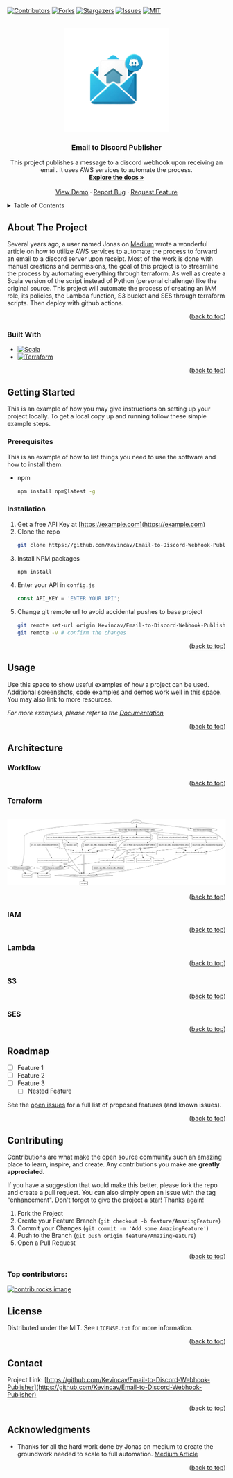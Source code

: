 <!-- Improved compatibility of back to top link: See: https://github.com/othneildrew/Best-README-Template/pull/73 -->
<a id="readme-top"></a>
<!--
*** Thanks for checking out the Best-README-Template. If you have a suggestion
*** that would make this better, please fork the repo and create a pull request
*** or simply open an issue with the tag "enhancement".
*** Don't forget to give the project a star!
*** Thanks again! Now go create something AMAZING! :D
-->



<!-- PROJECT SHIELDS -->
<!--
*** I'm using markdown "reference style" links for readability.
*** Reference links are enclosed in brackets [ ] instead of parentheses ( ).
*** See the bottom of this document for the declaration of the reference variables
*** for contributors-url, forks-url, etc. This is an optional, concise syntax you may use.
*** https://www.markdownguide.org/basic-syntax/#reference-style-links
-->
[![Contributors][contributors-shield]][contributors-url]
[![Forks][forks-shield]][forks-url]
[![Stargazers][stars-shield]][stars-url]
[![Issues][issues-shield]][issues-url]
[![MIT][license-shield]][license-url]



<!-- PROJECT LOGO -->
<br />
<div align="center">
  <a href="https://github.com/Kevincav/Email-to-Discord-Webhook-Publisher">
    <img src="images/logo.png" alt="Logo" width="240" height="240">
  </a>

<h3 align="center">Email to Discord Publisher</h3>

  <p align="center">
    This project publishes a message to a discord webhook upon receiving an email. It uses AWS services to automate the process.
    <br />
    <a href="https://github.com/Kevincav/Email-to-Discord-Webhook-Publisher"><strong>Explore the docs »</strong></a>
    <br />
    <br />
    <a href="https://github.com/Kevincav/Email-to-Discord-Webhook-Publisher">View Demo</a>
    ·
    <a href="https://github.com/Kevincav/Email-to-Discord-Webhook-Publisher/issues/new?labels=bug&template=bug-report---.md">Report Bug</a>
    ·
    <a href="https://github.com/Kevincav/Email-to-Discord-Webhook-Publisher/issues/new?labels=enhancement&template=feature-request---.md">Request Feature</a>
  </p>
</div>



<!-- TABLE OF CONTENTS -->
<details>
  <summary>Table of Contents</summary>
  <ol>
    <li>
      <a href="#about-the-project">About The Project</a>
      <ul>
        <li><a href="#built-with">Built With</a></li>
      </ul>
    </li>
    <li>
      <a href="#getting-started">Getting Started</a>
      <ul>
        <li><a href="#prerequisites">Prerequisites</a></li>
        <li><a href="#installation">Installation</a></li>
      </ul>
    </li>
    <li><a href="#usage">Usage</a></li>
    <li><a href="#architecture">Architecture</a></li>
    <ul>
        <li><a href="#workflow">Workflow</a></li>
        <li><a href="#terraform">Terraform</a></li>
        <li><a href="#iam">IAM</a></li>
        <li><a href="#lambda">Lambda</a></li>
        <li><a href="#s3">S3</a></li>
        <li><a href="#ses">SES</a></li>
    </ul>
    <li><a href="#roadmap">Roadmap</a></li>
    <li><a href="#contributing">Contributing</a></li>
    <li><a href="#license">License</a></li>
    <li><a href="#contact">Contact</a></li>
    <li><a href="#acknowledgments">Acknowledgments</a></li>
  </ol>
</details>



<!-- ABOUT THE PROJECT -->
## About The Project

Several years ago, a user named Jonas on [Medium](https://medium.com/@_jonas/email-to-discord-webhook-with-amazon-ses-and-aws-lambda-38154e2c1e49)
wrote a wonderful article on how to utilize AWS services to automate the process to forward an email to a discord server upon receipt.
Most of the work is done with manual creations and permissions, the goal of this project is to streamline the process by automating
everything through terraform. As well as create a Scala version of the script instead of Python (personal challenge) like the original source.
This project will automate the process of creating an IAM role, its policies, the Lambda function, S3 bucket and SES through terraform scripts. Then deploy
with github actions.

<p align="right">(<a href="#readme-top">back to top</a>)</p>



### Built With

* [![Scala][Scala.js]][Scala-url]
* [![Terraform][Terraform.js]][Terraform-url]

<p align="right">(<a href="#readme-top">back to top</a>)</p>



<!-- GETTING STARTED -->
## Getting Started

This is an example of how you may give instructions on setting up your project locally.
To get a local copy up and running follow these simple example steps.

### Prerequisites

This is an example of how to list things you need to use the software and how to install them.
* npm
  ```sh
  npm install npm@latest -g
  ```

### Installation

1. Get a free API Key at [https://example.com](https://example.com)
2. Clone the repo
   ```sh
   git clone https://github.com/Kevincav/Email-to-Discord-Webhook-Publisher.git
   ```
3. Install NPM packages
   ```sh
   npm install
   ```
4. Enter your API in `config.js`
   ```js
   const API_KEY = 'ENTER YOUR API';
   ```
5. Change git remote url to avoid accidental pushes to base project
   ```sh
   git remote set-url origin Kevincav/Email-to-Discord-Webhook-Publisher
   git remote -v # confirm the changes
   ```

<p align="right">(<a href="#readme-top">back to top</a>)</p>



<!-- USAGE EXAMPLES -->
## Usage

Use this space to show useful examples of how a project can be used. Additional screenshots, code examples and demos work well in this space. You may also link to more resources.

_For more examples, please refer to the [Documentation](https://example.com)_

<p align="right">(<a href="#readme-top">back to top</a>)</p>



<!-- ARCHITECTURE -->
## Architecture

### Workflow



<p align="right">(<a href="#readme-top">back to top</a>)</p>

### Terraform

<br />
<div align="center">
<img src="images/architecture.png" alt="Logo">
</div> 

<p align="right">(<a href="#readme-top">back to top</a>)</p>

### IAM



<p align="right">(<a href="#readme-top">back to top</a>)</p>

### Lambda



<p align="right">(<a href="#readme-top">back to top</a>)</p>

### S3



<p align="right">(<a href="#readme-top">back to top</a>)</p>

### SES



<p align="right">(<a href="#readme-top">back to top</a>)</p>


<!-- ROADMAP -->
## Roadmap

- [ ] Feature 1
- [ ] Feature 2
- [ ] Feature 3
    - [ ] Nested Feature

See the [open issues](https://github.com/Kevincav/Email-to-Discord-Webhook-Publisher/issues) for a full list of proposed features (and known issues).

<p align="right">(<a href="#readme-top">back to top</a>)</p>



<!-- CONTRIBUTING -->
## Contributing

Contributions are what make the open source community such an amazing place to learn, inspire, and create. Any contributions you make are **greatly appreciated**.

If you have a suggestion that would make this better, please fork the repo and create a pull request. You can also simply open an issue with the tag "enhancement".
Don't forget to give the project a star! Thanks again!

1. Fork the Project
2. Create your Feature Branch (`git checkout -b feature/AmazingFeature`)
3. Commit your Changes (`git commit -m 'Add some AmazingFeature'`)
4. Push to the Branch (`git push origin feature/AmazingFeature`)
5. Open a Pull Request

<p align="right">(<a href="#readme-top">back to top</a>)</p>

### Top contributors:

<a href="https://github.com/Kevincav/Email-to-Discord-Webhook-Publisher/graphs/contributors">
  <img src="https://contrib.rocks/image?repo=Kevincav/Email-to-Discord-Webhook-Publisher" alt="contrib.rocks image" />
</a>



<!-- LICENSE -->
## License

Distributed under the MIT. See `LICENSE.txt` for more information.

<p align="right">(<a href="#readme-top">back to top</a>)</p>



<!-- CONTACT -->
## Contact

Project Link: [https://github.com/Kevincav/Email-to-Discord-Webhook-Publisher](https://github.com/Kevincav/Email-to-Discord-Webhook-Publisher)

<p align="right">(<a href="#readme-top">back to top</a>)</p>



<!-- ACKNOWLEDGMENTS -->
## Acknowledgments

* Thanks for all the hard work done by Jonas on medium to create the groundwork needed to scale to full automation. [Medium Article](https://medium.com/@_jonas/email-to-discord-webhook-with-amazon-ses-and-aws-lambda-38154e2c1e49)

<p align="right">(<a href="#readme-top">back to top</a>)</p>



<!-- MARKDOWN LINKS & IMAGES -->
<!-- https://www.markdownguide.org/basic-syntax/#reference-style-links -->
[contributors-shield]: https://img.shields.io/github/contributors/Kevincav/Email-to-Discord-Webhook-Publisher.svg?style=for-the-badge
[contributors-url]: https://github.com/Kevincav/Email-to-Discord-Webhook-Publisher/graphs/contributors
[forks-shield]: https://img.shields.io/github/forks/Kevincav/Email-to-Discord-Webhook-Publisher.svg?style=for-the-badge
[forks-url]: https://github.com/Kevincav/Email-to-Discord-Webhook-Publisher/network/members
[stars-shield]: https://img.shields.io/github/stars/Kevincav/Email-to-Discord-Webhook-Publisher.svg?style=for-the-badge
[stars-url]: https://github.com/Kevincav/Email-to-Discord-Webhook-Publisher/stargazers
[issues-shield]: https://img.shields.io/github/issues/Kevincav/Email-to-Discord-Webhook-Publisher.svg?style=for-the-badge
[issues-url]: https://github.com/Kevincav/Email-to-Discord-Webhook-Publisher/issues
[license-shield]: https://img.shields.io/github/license/Kevincav/Email-to-Discord-Webhook-Publisher.svg?style=for-the-badge
[license-url]: https://github.com/Kevincav/Email-to-Discord-Webhook-Publisher/blob/master/LICENSE.txt
[linkedin-shield]: https://img.shields.io/badge/-LinkedIn-black.svg?style=for-the-badge&logo=linkedin&colorB=555
[linkedin-url]: https://linkedin.com/in/linkedin_username
[product-screenshot]: images/screenshot.png
[Next.js]: https://img.shields.io/badge/next.js-000000?style=for-the-badge&logo=nextdotjs&logoColor=white
[Next-url]: https://nextjs.org/
[React.js]: https://img.shields.io/badge/React-20232A?style=for-the-badge&logo=react&logoColor=61DAFB
[React-url]: https://reactjs.org/
[Vue.js]: https://img.shields.io/badge/Vue.js-35495E?style=for-the-badge&logo=vuedotjs&logoColor=4FC08D
[Vue-url]: https://vuejs.org/
[Angular.io]: https://img.shields.io/badge/Angular-DD0031?style=for-the-badge&logo=angular&logoColor=white
[Angular-url]: https://angular.io/
[Svelte.dev]: https://img.shields.io/badge/Svelte-4A4A55?style=for-the-badge&logo=svelte&logoColor=FF3E00
[Svelte-url]: https://svelte.dev/
[Laravel.com]: https://img.shields.io/badge/Laravel-FF2D20?style=for-the-badge&logo=laravel&logoColor=white
[Laravel-url]: https://laravel.com
[Bootstrap.com]: https://img.shields.io/badge/Bootstrap-563D7C?style=for-the-badge&logo=bootstrap&logoColor=white
[Bootstrap-url]: https://getbootstrap.com
[JQuery.com]: https://img.shields.io/badge/jQuery-0769AD?style=for-the-badge&logo=jquery&logoColor=white
[JQuery-url]: https://jquery.com
[Scala.js]: https://img.shields.io/badge/Scala-20232A?style=for-the-badge&logo=scala&logoColor=61DAFB
[Scala-url]: https://www.scala-lang.org/
[aoc-shield]: https://img.shields.io/badge/Advent%20Of%20Code-0769AD?style=for-the-badge&logo=adventofcode&logoColor=white
[aoc-url]: https://adventofcode.com/
[Github-actions.js]: https://img.shields.io/badge/Github%20Actions-20232A?style=for-the-badge&logo=githubactions&logoColor=61DAFB
[Github-actions-url]: https://github.com/features/actions
[SQLite.js]: https://img.shields.io/badge/SQLite-20232A?style=for-the-badge&logo=sqlite&logoColor=61DAFB
[SQLite-url]: https://www.sqlite.org/
[Terraform.js]: https://img.shields.io/badge/Terraform-20232A?style=for-the-badge&logo=terraform&logoColor=61DAFB
[Terraform-url]: https://www.terraform.io/

